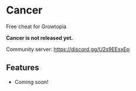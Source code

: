 # Cancer
Free cheat for Growtopia

**Cancer is not released yet.**

Community server: https://discord.gg/U2s9EEsxEp

## Features
* Coming soon!

